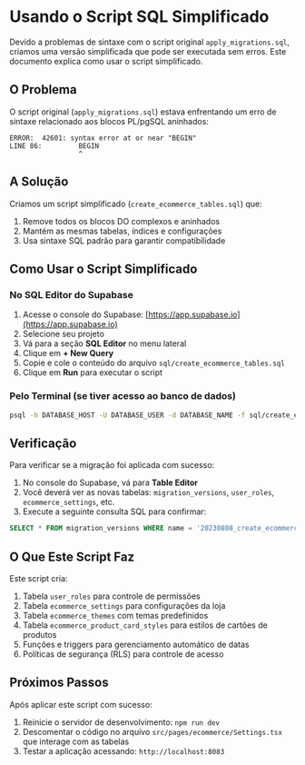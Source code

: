 # Usando o Script SQL Simplificado

Devido a problemas de sintaxe com o script original `apply_migrations.sql`, criamos uma versão simplificada que pode ser executada sem erros. Este documento explica como usar o script simplificado.

## O Problema

O script original (`apply_migrations.sql`) estava enfrentando um erro de sintaxe relacionado aos blocos PL/pgSQL aninhados:

```
ERROR:  42601: syntax error at or near "BEGIN"
LINE 86:         BEGIN
                 ^
```

## A Solução

Criamos um script simplificado (`create_ecommerce_tables.sql`) que:

1. Remove todos os blocos DO complexos e aninhados
2. Mantém as mesmas tabelas, índices e configurações
3. Usa sintaxe SQL padrão para garantir compatibilidade

## Como Usar o Script Simplificado

### No SQL Editor do Supabase

1. Acesse o console do Supabase: [https://app.supabase.io](https://app.supabase.io)
2. Selecione seu projeto
3. Vá para a seção **SQL Editor** no menu lateral
4. Clique em **+ New Query**
5. Copie e cole o conteúdo do arquivo `sql/create_ecommerce_tables.sql`
6. Clique em **Run** para executar o script

### Pelo Terminal (se tiver acesso ao banco de dados)

```bash
psql -h DATABASE_HOST -U DATABASE_USER -d DATABASE_NAME -f sql/create_ecommerce_tables.sql
```

## Verificação

Para verificar se a migração foi aplicada com sucesso:

1. No console do Supabase, vá para **Table Editor**
2. Você deverá ver as novas tabelas: `migration_versions`, `user_roles`, `ecommerce_settings`, etc.
3. Execute a seguinte consulta SQL para confirmar:

```sql
SELECT * FROM migration_versions WHERE name = '20230808_create_ecommerce_settings';
```

## O Que Este Script Faz

Este script cria:

1. Tabela `user_roles` para controle de permissões
2. Tabela `ecommerce_settings` para configurações da loja
3. Tabela `ecommerce_themes` com temas predefinidos
4. Tabela `ecommerce_product_card_styles` para estilos de cartões de produtos
5. Funções e triggers para gerenciamento automático de datas
6. Políticas de segurança (RLS) para controle de acesso

## Próximos Passos

Após aplicar este script com sucesso:

1. Reinicie o servidor de desenvolvimento: `npm run dev`
2. Descomentar o código no arquivo `src/pages/ecommerce/Settings.tsx` que interage com as tabelas
3. Testar a aplicação acessando: `http://localhost:8083` 